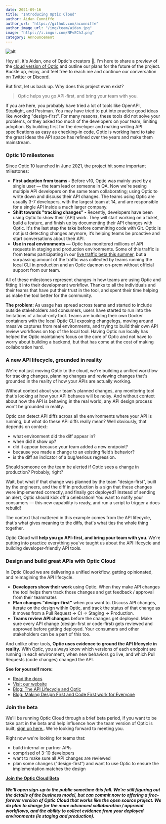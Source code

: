 ```yaml
---
date: 2021-09-16
title: "Introducing Optic Cloud"
author: Aidan Cunniffe
author_url: "https://github.com/acunniffe"
author_image_url: "/img/team/aidan.jpg"
image: "https://i.imgur.com/NFvEChJ.png"
category: Announcement
---
```


![alt](/img/blog-content/opticcloud.svg)

Hey all, it's Aidan, one of Optic's creators 👋. I'm here to share a preview of the [cloud version of Optic](https://cloud.useoptic.com/) and outline our plans for the future of the project. Buckle up, enjoy, and feel free to reach me and continue our conversation on [Twitter](https://twitter.com/aidandcunniffe) or [Discord](https://discord.com/invite/t9hADkuYjP).

<!--truncate-->

But first, let us back up. Why does this project even exist?

> Optic helps you go API-first, and bring your team with you.

If you are here, you probably have tried a lot of tools like OpenAPI, Stoplight, and Postman. You may have tried to put into practice good ideas like working "design-first". For many reasons, these tools did not solve your problems, or they asked too much of the developers on your team, limiting adoption. By building first for the developer and making writing API specifications as easy as checking-in code, Optic is working hard to take the great ideas the API space has refined over the years and make them mainstream.

### Optic 10 milestones

Since Optic 10 launched in June 2021, the project hit some important milestones:

- **First adoption from teams -** Before v10, Optic was mainly used by a single user — the team lead or someone in QA. Now we're seeing multiple API developers on the same team collaborating; using Optic to write down and discuss their API changes. The teams using Optic are usually 3-7 developers, with the largest team at 14, and are responsible for a single API inside a much larger company.
- **Shift towards "tracking changes” -** Recently, developers have been using Optic to show their (API) work. They will start working on a ticket, build a feature, and finish up by documenting their API changes with Optic. It's the last step the take before committing code with Git. Optic is not just detecting changes anymore, it’s helping teams be proactive and start conversations about their API.
- **Use in real environments —** Optic has monitored millions of API requests in staging and production environments. Some of this traffic is from teams participating in our [live traffic beta this summer](https://useoptic.com/blog/live-traffic-beta), but a surpassing amount of the traffic was collected by teams running the local CLI in production and an Optic daemon on-prem without official support from our team.

All of these milestones represent changes in how teams are using Optic and fitting it into their development workflow. Thanks to all the individuals and their teams that have put their trust in the tool, and spent their time helping us make the tool better for the community.

**The problem:** As usage has spread across teams and started to include outside stakeholders and consumers, users have started to run into the limitations of a local-only tool. Teams are building their own Docker containers with the local Optic CLI exposing changelogs, moving around massive captures from real environments, and trying to build their own API review workflows on top of the local tool. Having Optic run locally has helped the Optic maintainers focus on the core of Optic and not have to worry about building a backend, but that has come at the cost of making collaboration hard.

### A new API lifecycle, grounded in reality

We're not just moving Optic to the cloud, we're building a unified workflow for tracking changes, planning changes and reviewing changes that's grounded in the reality of how your APIs are actually working.

Without context about your team's planned changes, any monitoring tool that's looking at how your API behaves will be noisy. And without context about how the API is behaving in the real world, any API design process won't be grounded in reality.

Optic can detect API diffs across all the environments where your API is running, but what do these API diffs really mean? Well obviously, that depends on context:

- what environment did the diff appear in?
- when did it show up?
- did it appear because your team added a new endpoint?
- because you made a change to an existing field’s behavior?
- is the diff an indicator of a bug/serious regression.

Should someone on the team be alerted if Optic sees a change in production? Probably, right?

Wait, but what if that change was planned by the team "design-first", built by the engineers, and the diff in production is a sign that these changes were implemented correctly, and finally got deployed? Instead of sending an alert, Optic should kick off a celebration! You want to notify your consumers — this new capability is ready, and run a script to trigger a docs rebuild!

The context that mattered in this example comes from the API lifecycle, that's what gives meaning to the diffs, that's what ties the whole thing together.

Optic Cloud will **help you go API-first, and bring your team with you**. We're putting into practice everything you've taught us about the API lifecycle and building developer-friendly API tools.

### Design and build great APIs with Optic Cloud

In Optic Cloud we are delivering a unified workflow, getting opinionated, and reimagining the API lifecycle.

- **Developers show their work** using Optic. When they make API changes the tool helps them track those changes and get feedback / approval from their teammates
- **Plan changes "design-first"** when you want to. Discuss API changes, iterate on the design within Optic, and track the status of that change as it moves from a Pull Request → CI → Staging → Production.
- **Teams review API changes** before the changes get deployed. Make sure every API change (design-first or code-first) gets reviewed and approved before getting deployed. Your consumers and other stakeholders can be a part of this too.

And unlike other tools, **Optic uses evidence to ground the API lifecycle in reality.** With Optic, you always know which versions of each endpoint are running in each environment, when new behaviors go live, and which Pull Requests (code changes) changed the API.

**See for yourself more:**

- [Read the docs](https://docs.useoptic.com/docs)
- [Visit our website](https://cloud.useoptic.com/)
- [Blog: The API Lifecycle and Optic](https://useoptic.com/blog/api-lifecycle)
- [Blog: Making Design First and Code First work for Everyone](https://useoptic.com/blog/making-design-first-and-code-first-work-for-everyone)

### Join the beta
We'll be running Optic Cloud through a brief beta period, if you want to be take part in the beta and help influence how the team version of Optic is built, [sign up here.](https://cloud.useoptic.com/). We're looking forward to meeting you.

Right now we're looking for teams that:
- build internal or partner APIs
- comprised of 3-10 developers
- want to make sure all API changes are reviewed
- plan some changes ("design-first") and want to use Optic to ensure the implementation matches the design

**[Join the Optic Cloud Beta](https://cloud.useoptic.com/)**

##### We'll open sign-up to the public sometime this fall. We're still figuring out the details of the business model, but can commit now to offering a free-forever version of Optic Cloud that works like the open source project. We do plan to charge for the more advanced collaboration / approval workflows, and the ability to collect evidence from your deployed environments (ie staging and production).
